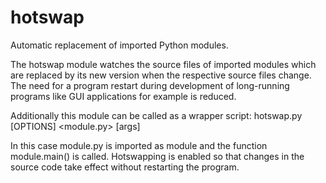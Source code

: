 # hotswap
Automatic replacement of imported Python modules.

The hotswap module watches the source files of imported modules which are replaced by its new version when the respective source files change. The need for a program restart during development of long-running programs like GUI applications for example is reduced.

Additionally this module can be called as a wrapper script: hotswap.py [OPTIONS] <module.py> [args]

In this case module.py is imported as module and the function module.main() is called. Hotswapping is enabled so that changes in the source code take effect without restarting the program.

